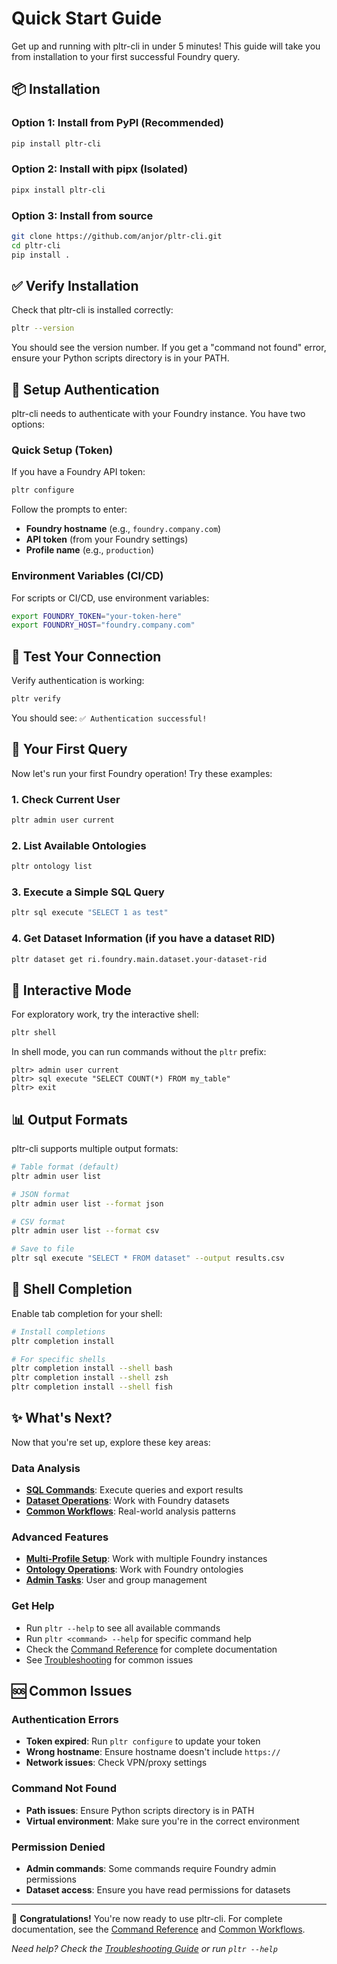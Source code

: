 # Quick Start Guide

Get up and running with pltr-cli in under 5 minutes! This guide will take you from installation to your first successful Foundry query.

## 📦 Installation

### Option 1: Install from PyPI (Recommended)
```bash
pip install pltr-cli
```

### Option 2: Install with pipx (Isolated)
```bash
pipx install pltr-cli
```

### Option 3: Install from source
```bash
git clone https://github.com/anjor/pltr-cli.git
cd pltr-cli
pip install .
```

## ✅ Verify Installation

Check that pltr-cli is installed correctly:

```bash
pltr --version
```

You should see the version number. If you get a "command not found" error, ensure your Python scripts directory is in your PATH.

## 🔐 Setup Authentication

pltr-cli needs to authenticate with your Foundry instance. You have two options:

### Quick Setup (Token)
If you have a Foundry API token:

```bash
pltr configure
```

Follow the prompts to enter:
- **Foundry hostname** (e.g., `foundry.company.com`)
- **API token** (from your Foundry settings)
- **Profile name** (e.g., `production`)

### Environment Variables (CI/CD)
For scripts or CI/CD, use environment variables:

```bash
export FOUNDRY_TOKEN="your-token-here"
export FOUNDRY_HOST="foundry.company.com"
```

## 🧪 Test Your Connection

Verify authentication is working:

```bash
pltr verify
```

You should see: `✅ Authentication successful!`

## 🚀 Your First Query

Now let's run your first Foundry operation! Try these examples:

### 1. Check Current User
```bash
pltr admin user current
```

### 2. List Available Ontologies
```bash
pltr ontology list
```

### 3. Execute a Simple SQL Query
```bash
pltr sql execute "SELECT 1 as test"
```

### 4. Get Dataset Information (if you have a dataset RID)
```bash
pltr dataset get ri.foundry.main.dataset.your-dataset-rid
```

## 🎯 Interactive Mode

For exploratory work, try the interactive shell:

```bash
pltr shell
```

In shell mode, you can run commands without the `pltr` prefix:
```
pltr> admin user current
pltr> sql execute "SELECT COUNT(*) FROM my_table"
pltr> exit
```

## 📊 Output Formats

pltr-cli supports multiple output formats:

```bash
# Table format (default)
pltr admin user list

# JSON format
pltr admin user list --format json

# CSV format
pltr admin user list --format csv

# Save to file
pltr sql execute "SELECT * FROM dataset" --output results.csv
```

## 🔧 Shell Completion

Enable tab completion for your shell:

```bash
# Install completions
pltr completion install

# For specific shells
pltr completion install --shell bash
pltr completion install --shell zsh
pltr completion install --shell fish
```

## ✨ What's Next?

Now that you're set up, explore these key areas:

### Data Analysis
- **[SQL Commands](commands.md#sql-commands)**: Execute queries and export results
- **[Dataset Operations](commands.md#dataset-commands)**: Work with Foundry datasets
- **[Common Workflows](workflows.md)**: Real-world analysis patterns

### Advanced Features
- **[Multi-Profile Setup](authentication.md#multiple-profiles)**: Work with multiple Foundry instances
- **[Ontology Operations](commands.md#ontology-commands)**: Work with Foundry ontologies
- **[Admin Tasks](commands.md#admin-commands)**: User and group management

### Get Help
- Run `pltr --help` to see all available commands
- Run `pltr <command> --help` for specific command help
- Check the [Command Reference](commands.md) for complete documentation
- See [Troubleshooting](troubleshooting.md) for common issues

## 🆘 Common Issues

### Authentication Errors
- **Token expired**: Run `pltr configure` to update your token
- **Wrong hostname**: Ensure hostname doesn't include `https://`
- **Network issues**: Check VPN/proxy settings

### Command Not Found
- **Path issues**: Ensure Python scripts directory is in PATH
- **Virtual environment**: Make sure you're in the correct environment

### Permission Denied
- **Admin commands**: Some commands require Foundry admin permissions
- **Dataset access**: Ensure you have read permissions for datasets

---

🎉 **Congratulations!** You're now ready to use pltr-cli. For complete documentation, see the [Command Reference](commands.md) and [Common Workflows](workflows.md).

*Need help? Check the [Troubleshooting Guide](troubleshooting.md) or run `pltr --help`*
